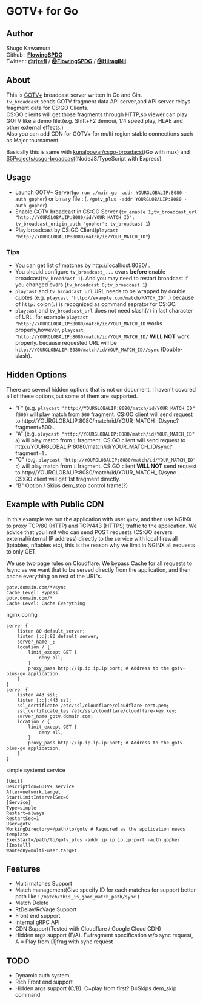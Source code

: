 # GOTV+ for Go  

## Author
Shugo Kawamura  
Github : [**FlowingSPDG**](http://github.com/FlowingSPDG)  
Twitter : [**@rjzefl**](http://twitter.com/rjzefl) / [**@FlowingSPDG**](http://twitter.com/FlowingSPDG) / [**@HiiragiNil**](http://twitter.com/HiiragiNil)

## About
This is [GOTV+](https://developer.valvesoftware.com/wiki/Counter-Strike:_Global_Offensive_Broadcast) broadcast server written in Go and Gin.  
`tv_broadcast` sends GOTV fragment data API server,and API server relays fragment data for CS:GO Clients.  
CS:GO clients will get those fragments through HTTP,so viewer can play GOTV like a demo file.(e.g. Shift+F2 demoui, 1/4 speed play, HLAE and other external effects.)  
Also you can add CDN for GOTV+ for multi region stable connections such as Major tournament.  
  
Basically this is same with [kunalpowar/csgo-broadacst](https://github.com/kunalpowar/csgo-broadcast)(Go with mux) and [S5Projects/csgo-broadcast](https://github.com/S5Projects/csgo-broadcast)(NodeJS/TypeScript with Express).  

## Usage
- Launch GOTV+ Server(`go run ./main.go -addr YOURGLOBALIP:8080 -auth gopher`) or binary file : (`./gotv_plus -addr YOURGLOBALIP:8080 -auth gopher`)
- Enable GOTV broadcast in CS:GO Server
(`tv_enable 1;tv_broadcast_url "http://YOURGLOBALIP:8080/id/YOUR_MATCH_ID"; tv_broadcast_origin_auth "gopher"; tv_broadcast 1`)
- Play broadcast by CS:GO Client(`playcast "http://YOURGLOBALIP:8080/match/id/YOUR_MATCH_ID"`)
### Tips
- You can get list of matches by http://localhost:8080/ .
- You should configure `tv_broadcast_...` cvars **before** enable broadcast(`tv_broadcast 1`). And you may need to restart broadcast if you changed cvars.(`tv_broadcast 0;tv_broadcast 1`)
- `playcast` and `tv_broadcast_url` URL needs to be wrapped by double quotes (e.g. `playcast "http://example.com/match/MATCH_ID"` .) because of `http:` colon(`:`) is recognized as command seprator for CS:GO.
- `playcast` and `tv_broadcast_url` does not need slash(`/`) in last character of URL. for example `playcast "http://YOURGLOBALIP:8080/match/id/YOUR_MATCH_ID` works properly,however, `playcast "http://YOURGLOBALIP:8080/match/id/YOUR_MATCH_ID/` **WILL NOT** work properly. because requested URL will be `http://YOURGLOBALIP:8080/match/id/YOUR_MATCH_ID//sync` (Double-slash).

## Hidden Options
There are several hidden options that is not on document. I haven't covored all of these options,but some of them are supported.  
- "F" (e.g. `playcast "http://YOURGLOBALIP:8080/match/id/YOUR_MATCH_ID" f500`) will play match from `500` fragment. CS:GO client will send request to http://YOURGLOBALIP:8080/match/id/YOUR_MATCH_ID/sync?fragment=500 .
- "A" (e.g. `playcast "http://YOURGLOBALIP:8080/match/id/YOUR_MATCH_ID" a`) will play match from `1` fragment. CS:GO client will send request to http://YOURGLOBALIP:8080/match/id/YOUR_MATCH_ID/sync?fragment=1 .
- "C" (e.g. `playcast "http://YOURGLOBALIP:8080/match/id/YOUR_MATCH_ID" c`) will play match from `1` fragment. CS:GO client **WILL NOT** send request to http://YOURGLOBALIP:8080/match/id/YOUR_MATCH_ID/sync . CS:GO client will get 1st fragment directly.
- "B" Option / Skips dem_stop control frame(?)

## Example with Public CDN
In this example we run the application with user `gotv`, and then use NGINX to proxy TCP/80 (HTTP) and TCP/443 (HTTPS) traffic to the application. 
We advice that you limit who can send POST requests (CS:GO servers external/internal IP address) directly to the service with local firewall (iptables, nftables etc), this is the reason why we limit in NGINX all requests to only GET. 

We use two page rules on Cloudflare. We bypass Cache for all requests to /sync as we want that to be served directly from the application, and then cache everything on rest of the URL's. 

```
gotv.domain.com/*/sync
Cache Level: Bypass
gotv.domain.com/*
Cache Level: Cache Everything
```

nginx config
```
server {
	listen 80 default_server;
	listen [::]:80 default_server;
	server_name _;
	location / {
		limit_except GET {
			deny all;
		}
		proxy_pass http://ip.ip.ip.ip:port; # Address to the gotv-plus-go application.
	}
}
server {
	listen 443 ssl;
	listen [::]:443 ssl;
	ssl_certificate /etc/ssl/cloudflare/cloudflare-cert.pem;
	ssl_certificate_key /etc/ssl/cloudflare/cloudflare-key.key;
	server_name gotv.domain.com;
	location / {
		limit_except GET {
			deny all;
		}
		proxy_pass http://ip.ip.ip.ip:port; # Address to the gotv-plus-go application.
	}
}
```

simple systemd service
```
[Unit]
Description=GOTV+ service
After=network.target
StartLimitIntervalSec=0
[Service]
Type=simple
Restart=always
RestartSec=1
User=gotv
WorkingDirectory=/path/to/gotv # Required as the application needs template
ExecStart=/path/to/gotv_plus -addr ip.ip.ip.ip:port -auth gopher
[Install]
WantedBy=multi-user.target
```

## Features
- Multi matches Support
- Match management(Give specify ID for each matches for support better path like : `/match/this_is_good_match_path/sync` )
- Match Delete
- RtDelay/RcVage Support
- Front end support
- Internal gRPC API
- CDN Support(Tested with Cloudflare / Google Cloud CDN)
- Hidden args support (F/A). F=fragment specification w/o sync request,  A = Play from [1]frag with sync request

## TODO
- Dynamic auth system
- Rich Front end support
- Hidden args support (C/B). C=play from first? B=Skips dem_skip command
